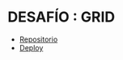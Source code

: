 # DESAFÍO : GRID

- [Repositorio](https://github.com/rodolazo/desafio_grid.git)
- [Deploy](https://rodolazo.github.io/desafio_grid/)
